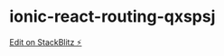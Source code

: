 # ionic-react-routing-qxspsj

[Edit on StackBlitz ⚡️](https://stackblitz.com/edit/ionic-react-routing-qxspsj)
